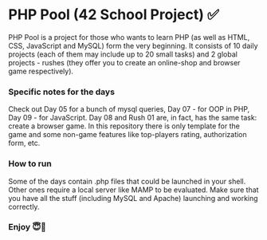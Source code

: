 # PHP Pool (42 School Project) ✅

PHP Pool is a project for those who wants to learn PHP (as well as HTML, CSS, JavaScript and MySQL) form the very beginning. It consists of 10 daily projects (each of them may include up to 20 small tasks) and 2 global projects - rushes (they offer you to create an online-shop and browser game respectively).

### Specific notes for the days
Check out Day 05 for a bunch of mysql queries, Day 07 - for OOP in PHP, Day 09 - for JavaScript.
Day 08 and Rush 01 are, in fact, has the same task: create a browser game. In this repository there is only template for the game and some non-game features like top-players rating, authorization form, etc.

### How to run
Some of the days contain .php files that could be launched in your shell. Other ones require a local server like MAMP to be evaluated. Make sure that you have all the stuff (including MySQL and Apache) launching and working correctly.

### Enjoy 😇🥰
